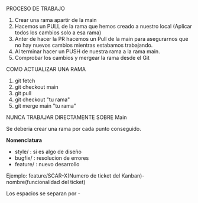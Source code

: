 PROCESO DE TRABAJO
  1. Crear una rama apartir de la main
  2. Hacemos un PULL de la rama que hemos creado a nuestro local (Aplicar todos los cambios solo a esa rama)
  3. Anter de hacer la PR hacemos un Pull de la main para asegurarnos que no hay nuevos cambios mientras estabamos trabajando.
  4. Al terminar hacer un PUSH de nuestra rama a la rama main.
  5. Comprobar los cambios y mergear la rama desde el Git

COMO ACTUALIZAR UNA RAMA
  1. git fetch
  2. git checkout main
  3. git pull
  4. git checkout "tu rama"
  5. git merge main "tu rama"

NUNCA TRABAJAR DIRECTAMENTE SOBRE Main

Se deberia crear una rama por cada punto conseguido.

**Nomenclatura**

- style/ : si es algo de diseño
- bugfix/ : resolucion de errores
- feature/ : nuevo desarrollo

Ejemplo: feature/SCAR-X(Numero de ticket del Kanban)-nombre(funcionalidad del ticket)

Los espacios se separan por -

